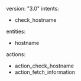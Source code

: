 version: "3.0"
intents:
- check_hostname

entities:
- hostname

actions:
- action_check_hostname
- action_fetch_information
